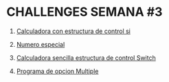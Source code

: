 # CHALLENGES SEMANA #3 

1. [Calculadora con estructura de control si](https://github.com/mikerazor5786/Challenges_Core-Code_Miguel-Tellez/blob/7b20646fc546116701dc03f511b60ade4484cf8d/contenido/semana_3/1%20calculadora%20estructura%20si/readme.md)

2. [Numero especial](https://github.com/mikerazor5786/Challenges_Core-Code_Miguel-Tellez/blob/7b20646fc546116701dc03f511b60ade4484cf8d/contenido/semana_3/2%20numero%20especial/readme.md)

3. [Calculadora sencilla estructura de control Switch](https://github.com/mikerazor5786/Challenges_Core-Code_Miguel-Tellez/blob/452164ebfeb8a5070db0707cd9251016b974e9be/contenido/semana_3/3%20calculadora%20sencilla%20estructura%20switch/readme.md)

4. [Programa de opcion Multiple](https://github.com/mikerazor5786/Challenges_Core-Code_Miguel-Tellez/blob/d6a703665a2fa49fa654f8ee733df568248b8603/contenido/semana_3/4%20programa%20de%20opcion%20multiple/readme.md)